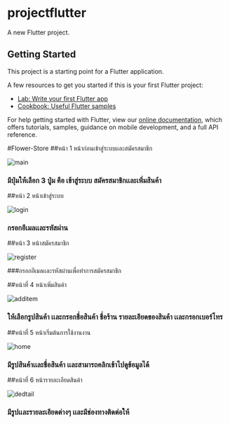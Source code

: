 # projectflutter

A new Flutter project.

## Getting Started

This project is a starting point for a Flutter application.

A few resources to get you started if this is your first Flutter project:

- [Lab: Write your first Flutter app](https://flutter.dev/docs/get-started/codelab)
- [Cookbook: Useful Flutter samples](https://flutter.dev/docs/cookbook)

For help getting started with Flutter, view our
[online documentation](https://flutter.dev/docs), which offers tutorials,
samples, guidance on mobile development, and a full API reference.

#Flower-Store
##หน้า 1 หน้าก่อนเข้าสู่ระบบเเละสมัครสมาชิก

![main](https://user-images.githubusercontent.com/55925378/97940512-4394a300-1db6-11eb-8451-472b0ba20c32.PNG)

### มีปุ่มให้เลือก 3 ปู่ม คือ เข้าสู่ระบบ สมัครสมาชิกเเละเพิ่มสินค้า

##หน้า 2 หน้าเข้าสู่ระบบ

![login](https://user-images.githubusercontent.com/55925378/97944474-62e00000-1db7-11eb-9d13-6bc435745963.PNG)

### กรอกอีเมลเเละรหัสผ่าน

##หน้า 3 หน้าสมัครสมาชิก

![register](https://user-images.githubusercontent.com/55925378/97944505-70958580-1db7-11eb-9d1a-8080ed8efece.PNG)

###กรอกอีเมลเเละรหัสผ่านเพื่อทำการสมัครสมาชิก

##หน้าที่ 4 หน้าเพิ่มสินค้า

![additem](https://user-images.githubusercontent.com/55925378/97944546-8efb8100-1db7-11eb-8234-085688643b6f.PNG)

### ให้เลือกรูปสินค้า เเละกรอกชื่อสินค้า ชื่อร้าน รายละเอียดของสินค้า เเละกรอกเบอร์โทร

##หน้าที่ 5 หน้าเริ่มต้นการใช้งานงาน

![home](https://user-images.githubusercontent.com/55925378/97944597-a8043200-1db7-11eb-932b-be7c2e5e43d8.PNG)

### มีรูปสินค้าเเละชื่อสินค้า เเละสามารถคลิกเข้าไปดูข้อมูลได้

##หน้าที่ 6 หน้ารายละเอียดสินค้า

![dedtail](https://user-images.githubusercontent.com/55925378/97944620-b3575d80-1db7-11eb-9484-26dd0762850d.PNG)

### มีรูปเเละรายละเอียดต่างๆ เเละมีช่องทางติดต่อให้
